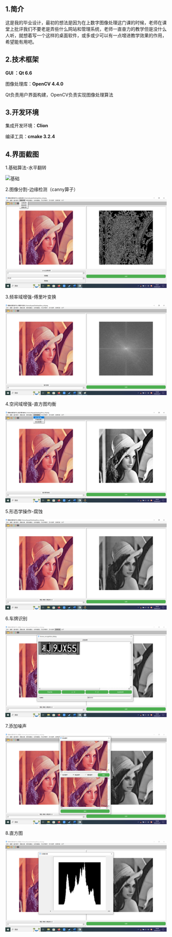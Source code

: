 ## 1.简介

这是我的毕业设计，最初的想法是因为在上数字图像处理这门课的时候，老师在课堂上批评我们不要老是弄些什么网站和管理系统，老师一直奋力的教学但是没什么人听，就想着写一个这样的桌面软件，或多或少可以有一点增进教学效果的作用，希望能有用吧。

## 2.技术框架

**GUI ：Qt 6.6**

图像处理库：**OpenCV 4.4.0**

Qt负责用户界面构建，OpenCV负责实现图像处理算法

## 3.开发环境

集成开发环境：**Clion**

编译工具：**cmake 3.2.4**

## 4.界面截图

1.基础算法-水平翻转

![基础](https://github.com/pxy2813268157/ImageRepository/master/base.png)

2.图像分割-边缘检测（canny算子）

![](./screenShot/edge.png)

3.频率域增强-傅里叶变换

![](./screenShot/frequency.png)

4.空间域增强-直方图均衡

![](./screenShot/dimension.png)

5.形态学操作-腐蚀

![](./screenShot/erosion.png)

6.车牌识别

![](./screenShot/recognize.png)

7.添加噪声

![](./screenShot/noise.png)

8.直方图

![](./screenShot/histogram.png)
